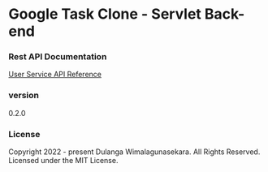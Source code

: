 # Google Task Clone - Servlet Back-end

### Rest API Documentation
[User Service API Reference](https://documenter.getpostman.com/view/20424980/UyxnEkBk)
### version 
0.2.0

### License
Copyright 2022 - present Dulanga Wimalagunasekara. All Rights Reserved.
Licensed under the MIT License.